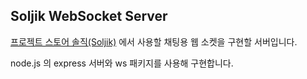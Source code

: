 ## Soljik WebSocket Server

[프로젝트 스토어 솔직(Soljik)](https://github.com/momo1108/StoreSoljik) 에서 사용할 채팅용 웹 소켓을 구현할 서버입니다.

node.js 의 express 서버와 ws 패키지를 사용해 구현합니다.
